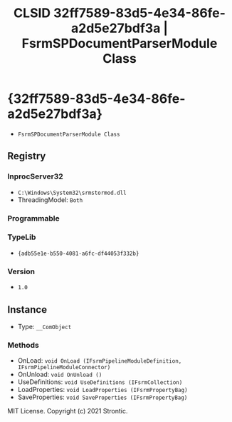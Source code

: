 ﻿---
title: "CLSID 32ff7589-83d5-4e34-86fe-a2d5e27bdf3a | FsrmSPDocumentParserModule Class"
excerpt: What is COM-Object CLSID 32ff7589-83d5-4e34-86fe-a2d5e27bdf3a?
---

# {32ff7589-83d5-4e34-86fe-a2d5e27bdf3a}

* `FsrmSPDocumentParserModule Class`

## Registry


### InprocServer32

* `C:\Windows\System32\srmstormod.dll`
* ThreadingModel: `Both`

### Programmable


### TypeLib

* `{adb55e1e-b550-4081-a6fc-df44053f332b}`

### Version

* `1.0`

## Instance

* Type: `__ComObject`

### Methods

* OnLoad: `void OnLoad (IFsrmPipelineModuleDefinition, IFsrmPipelineModuleConnector)`
* OnUnload: `void OnUnload ()`
* UseDefinitions: `void UseDefinitions (IFsrmCollection)`
* LoadProperties: `void LoadProperties (IFsrmPropertyBag)`
* SaveProperties: `void SaveProperties (IFsrmPropertyBag)`

MIT License. Copyright (c) 2021 Strontic.


